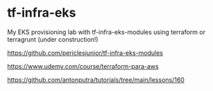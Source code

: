 # tf-infra-eks
My EKS provisioning lab with tf-infra-eks-modules using terraform or terragrunt (under construction!)

https://github.com/periclesjunior/tf-infra-eks-modules

https://www.udemy.com/course/terraform-para-aws

https://github.com/antonputra/tutorials/tree/main/lessons/160
